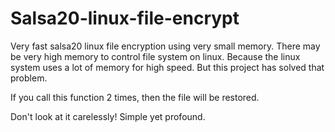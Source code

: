 # Salsa20-linux-file-encrypt

Very fast salsa20 linux file encryption using very small memory.
There may be very high memory to control file system on linux.
Because the linux system uses a lot of memory for high speed.
But this project has solved that problem.

If you call this function 2 times, then the file will be restored.

Don't look at it carelessly! 
Simple yet profound.
 
